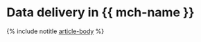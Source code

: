 # Data delivery in {{ mch-name }}

{% include notitle [article-body](../../_tutorials/dataplatform/mkf-datasource-for-mch.md) %}
